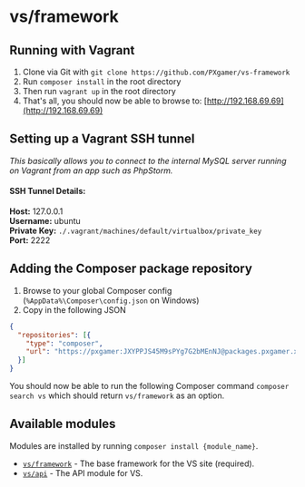 # vs/framework

## Running with Vagrant
1. Clone via Git with `git clone https://github.com/PXgamer/vs-framework`
2. Run `composer install` in the root directory
3. Then run `vagrant up` in the root directory
4. That's all, you should now be able to browse to: [http://192.168.69.69](http://192.168.69.69)

## Setting up a Vagrant SSH tunnel
_This basically allows you to connect to the internal MySQL server running on Vagrant from an app such as PhpStorm._

#### SSH Tunnel Details:
**Host:** 127.0.0.1  
**Username:** ubuntu  
**Private Key:** `./.vagrant/machines/default/virtualbox/private_key`  
**Port:** 2222

## Adding the Composer package repository

1. Browse to your global Composer config (`%AppData%\Composer\config.json` on Windows)
2. Copy in the following JSON
```json
{
  "repositories": [{
    "type": "composer",
    "url": "https://pxgamer:JXYPPJS45M9sPYg7G2bMEnNJ@packages.pxgamer.xyz"
  }]
}
```
You should now be able to run the following Composer command `composer search vs` which should return `vs/framework` as an option.

## Available modules

Modules are installed by running `composer install {module_name}`.

- [`vs/framework`][module/framework] - The base framework for the VS site (required).
- [`vs/api`][module/api] - The API module for VS.

[module/framework]: https://github.com/PXgamer/vs-framework
[module/api]: https://github.com/PXgamer/vs-api